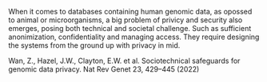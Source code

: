 When it comes to databases containing human genomic data, as opossed to animal or microorganisms, a big problem of privicy and security also emerges, posing both technical and societal challenge. Such as sufficient anonimization, confidentiality and managing access. They require designing the systems from the ground up with privacy in mid.


Wan, Z., Hazel, J.W., Clayton, E.W. et al. Sociotechnical safeguards for genomic data privacy. Nat Rev Genet 23, 429–445 (2022)